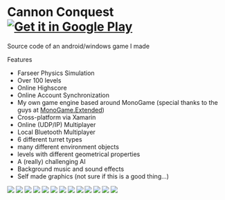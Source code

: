 Cannon Conquest [![Get it in Google Play](https://developer.android.com/images/brand/en_generic_rgb_wo_45.png)](https://play.google.com/store/apps/details?id=com.blackforestbytes.griddominance)
===============

Source code of an android/windows game I made

Features
 - Farseer Physics Simulation
 - Over 100 levels
 - Online Highscore
 - Online Account Synchronization
 - My own game engine based around MonoGame (special thanks to the guys at [MonoGame.Extended](https://github.com/craftworkgames/MonoGame.Extended))
 - Cross-platform via Xamarin
 - Online (UDP/IP) Multiplayer
 - Local Bluetooth Multiplayer
 - 6 different turret types
 - many different environment objects
 - levels with different geometrical properties
 - A (really) challenging AI
 - Background music and sound effects
 - Self made graphics (not sure if this is a good thing...)

![](https://raw.githubusercontent.com/Mikescher/GridDominance/master/Data/Screenshots/S_04.png)
![](https://raw.githubusercontent.com/Mikescher/GridDominance/master/Data/Screenshots/S_01.png)
![](https://raw.githubusercontent.com/Mikescher/GridDominance/master/Data/Screenshots/S_03.png)
![](https://raw.githubusercontent.com/Mikescher/GridDominance/master/Data/Screenshots/S_05.png)
![](https://raw.githubusercontent.com/Mikescher/GridDominance/master/Data/Screenshots/S_08.png)
![](https://raw.githubusercontent.com/Mikescher/GridDominance/master/Data/Screenshots/S_07.png)
![](https://raw.githubusercontent.com/Mikescher/GridDominance/master/Data/Screenshots/S_09.png)
![](https://raw.githubusercontent.com/Mikescher/GridDominance/master/Data/Screenshots/S_12.png)
![](https://raw.githubusercontent.com/Mikescher/GridDominance/master/Data/Screenshots/S_10.png)
![](https://raw.githubusercontent.com/Mikescher/GridDominance/master/Data/Screenshots/S_13.png)
![](https://raw.githubusercontent.com/Mikescher/GridDominance/master/Data/Screenshots/S_11.png)
![](https://raw.githubusercontent.com/Mikescher/GridDominance/master/Data/Screenshots/S_02.png)
![](https://raw.githubusercontent.com/Mikescher/GridDominance/master/Data/Screenshots/S_06.png)